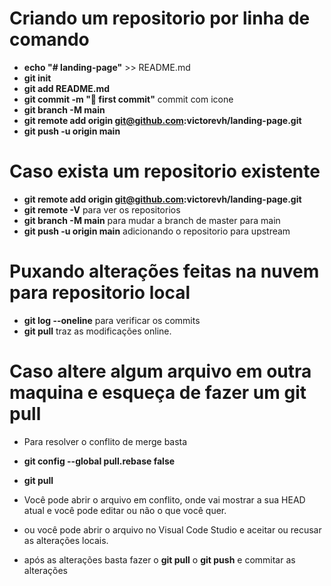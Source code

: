 # Criando um repositorio por linha de comando


* **echo "# landing-page"** >> README.md
* **git init**
* **git add README.md**
* **git commit -m ":tada: first commit"** commit com icone 
* **git branch -M main**
* **git remote add origin git@github.com:victorevh/landing-page.git**
* **git push -u origin main**

# Caso exista um repositorio existente

* **git remote add origin git@github.com:victorevh/landing-page.git**
* **git remote -V** para ver os repositorios
* **git branch -M main** para mudar a branch de master para main
* **git push -u origin main** adicionando o repositorio para upstream

# Puxando alterações feitas na nuvem para repositorio local

* **git log --oneline** para verificar os commits
* **git pull** traz as modificações online.

# Caso altere algum arquivo em outra maquina e esqueça de fazer um **git pull**

* Para resolver o conflito de merge basta
* **git config --global pull.rebase false**
* **git pull**

* Você pode abrir o arquivo em conflito, onde vai mostrar a sua HEAD atual e você pode editar ou não o que você quer.
* ou você pode abrir o arquivo no Visual Code Studio e aceitar ou recusar as alterações locais.
* após as alterações basta fazer o **git pull** o **git push** e commitar as alterações
